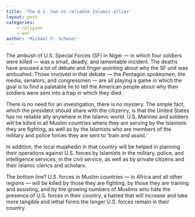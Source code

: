 ```yaml
---
title: 'The U.S. has no reliable Islamic allies'
layout: post
categories:
    - religion
    - war
author: 'Michael F. Scheuer'
---
```


The ambush of U.S. Special Forces (SF) in Niger — in which four soldiers were killed — was a small, deadly, and lamentable incident. The deaths have aroused a lot of debate and finger-pointing about why the SF unit was ambushed. Those involved in that debate — the Pentagon spokesmen, the media, senators, and congressmen — are all playing a game in which the goal is to find a palatable lie to tell the American people about why their soldiers were sent into a trap in which they died.  
  
There is no need for an investigation, there is no mystery. The simple fact, which the president should share with the citizenry, is that the United States has no reliable ally anywhere in the Islamic world. U.S. Marines and soldiers will be killed in all Muslim countries where they are serving by the Islamists they are fighting, as well as by the Islamists who are members of the military and police forces they are sent to ‘train and assist.’

In addition, the local mujahedin in that country will be helped in planning their operations against U.S. forces by Islamists in the military, police, and intelligence services, in the civil service, as well as by private citizens and their Islamic clerics and scholars.

The bottom line? U.S. forces in Muslim countries — in Africa and all other regions — will be killed by those they are fighting, by those they are training and assisting, and by the growing numbers of Muslims who hate the presence of U.S. forces in their country, a hatred that will increase and take more tangible and lethal forms the longer U.S. forces remain in their country.